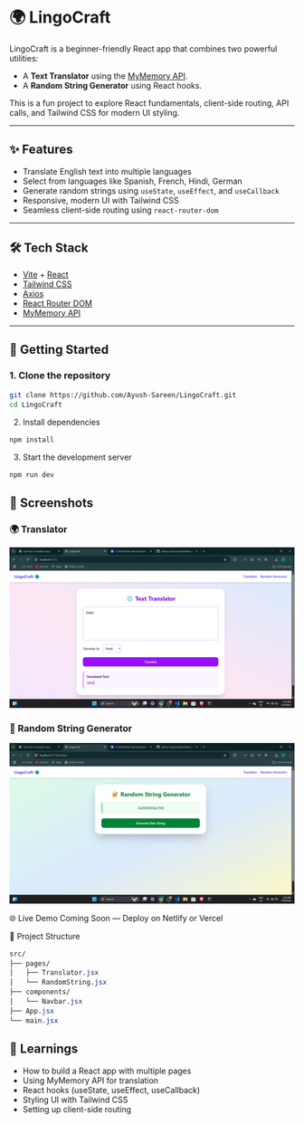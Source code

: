 # 🌍 LingoCraft

LingoCraft is a beginner-friendly React app that combines two powerful utilities:

- A **Text Translator** using the [MyMemory API](https://mymemory.translated.net/).
- A **Random String Generator** using React hooks.

This is a fun project to explore React fundamentals, client-side routing, API calls, and Tailwind CSS for modern UI styling.

---

## ✨ Features

- Translate English text into multiple languages  
- Select from languages like Spanish, French, Hindi, German  
- Generate random strings using `useState`, `useEffect`, and `useCallback`  
- Responsive, modern UI with Tailwind CSS  
- Seamless client-side routing using `react-router-dom`

---

## 🛠️ Tech Stack

- [Vite](https://vitejs.dev/) + [React](https://reactjs.org/)
- [Tailwind CSS](https://tailwindcss.com/)
- [Axios](https://axios-http.com/)
- [React Router DOM](https://reactrouter.com/)
- [MyMemory API](https://mymemory.translated.net/)

---

## 🚀 Getting Started

### 1. Clone the repository

```bash
git clone https://github.com/Ayush-Sareen/LingoCraft.git
cd LingoCraft
```
2. Install dependencies
```bash
npm install
```
3. Start the development server
```bash
npm run dev
```
## 📸 Screenshots

### 🌍 Translator
![Translator Screenshot](ss1.png)

### 🔐 Random String Generator
![Random Generator Screenshot](ss2.png)

🌐 Live Demo
Coming Soon — Deploy on Netlify or Vercel

📂 Project Structure
```css
src/
├── pages/
│   ├── Translator.jsx
│   └── RandomString.jsx
├── components/
│   └── Navbar.jsx
├── App.jsx
└── main.jsx
```
## 🧠 Learnings
- How to build a React app with multiple pages
- Using MyMemory API for translation
- React hooks (useState, useEffect, useCallback)
- Styling UI with Tailwind CSS
- Setting up client-side routing
